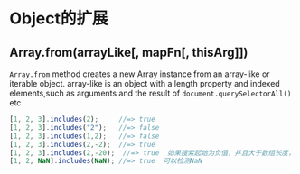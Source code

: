 # Object的扩展

## Array.from(arrayLike[, mapFn[, thisArg]])
`Array.from` method creates a new Array instance from an array-like or iterable object.
array-like is an object with a length property and indexed elements,such as arguments and 
the result of `document.querySelectorAll()` etc 

```javascript
[1, 2, 3].includes(2);     //=> true
[1, 2, 3].includes("2");   //=> false
[1, 2, 3].includes(1,2);   //=> false
[1, 2, 3].includes(2,-2);  //=> true
[1, 2, 3].includes(2,-20);  //=> true  如果搜索起始为负值，并且大于数组长度，则相当于0
[1, 2, NaN].includes(NaN); //=> true  可以检测NaN
```